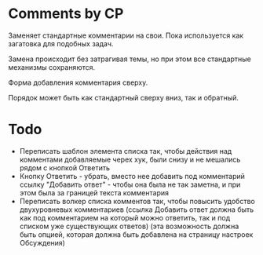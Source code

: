 Comments by CP
===========

Заменяет стандартные комментарии на свои. Пока используется как загатовка для подобных задач.

Замена происходит без затрагивая темы, но при этом все стандартные механизмы сохраняются.

Форма добавления комментария сверху.

Порядок может быть как стандартный сверху вниз, так и обратный.


# Todo
- Переписать шаблон элемента списка так, чтобы действия над комментами добавляемые черех хук, были снизу и не мешались рядом с кнопкой Ответить
- Кнопку Ответить - убрать, вместо нее добавить под комментарий ссылку "Добавить ответ" - чтобы она была не так заметна, и при этом была за границей текста комментария
- Переписать волкер списка комментов так, чтобы повысить удобство двухуровневых комментариев (ссылка Добавить ответ должна быть как под комментарием на который можно ответить, так и под списком уже существующих ответов) (эта возможность должна быть опцией, которая должна быть добавлена на страницу настроек Обсуждения)
